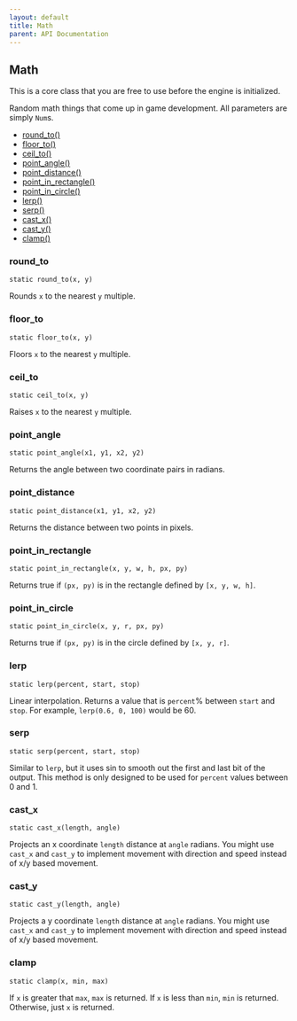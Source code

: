 ```yaml
---
layout: default
title: Math
parent: API Documentation
---
```


## Math
This is a core class that you are free to use before the engine is initialized.

Random math things that come up in game development. All parameters are simply `Num`s.

 + [round_to()](#round_to)
 + [floor_to()](#floor_to)
 + [ceil_to()](#ceil_to)
 + [point_angle()](#point_angle)
 + [point_distance()](#point_distance)
 + [point_in_rectangle()](#point_in_rectangle)
 + [point_in_circle()](#point_in_circle)
 + [lerp()](#lerp)
 + [serp()](#serp)
 + [cast_x()](#cast_x)
 + [cast_y()](#cast_y)
 + [clamp()](#clamp)

### round_to
`static round_to(x, y)`

Rounds `x` to the nearest `y` multiple.

### floor_to
`static floor_to(x, y)`

Floors `x` to the nearest `y` multiple.

### ceil_to
`static ceil_to(x, y)`

Raises `x` to the nearest `y` multiple.

### point_angle
`static point_angle(x1, y1, x2, y2)`

Returns the angle between two coordinate pairs in radians.

### point_distance
`static point_distance(x1, y1, x2, y2)`

Returns the distance between two points in pixels.

### point_in_rectangle
`static point_in_rectangle(x, y, w, h, px, py)`

Returns true if `(px, py)` is in the rectangle defined by `[x, y, w, h]`.

### point_in_circle
`static point_in_circle(x, y, r, px, py)`

Returns true if `(px, py)` is in the circle defined by `[x, y, r]`.

### lerp
`static lerp(percent, start, stop)`

Linear interpolation. Returns a value that is `percent`% between `start` and `stop`. For example,
`lerp(0.6, 0, 100)` would be 60.

### serp
`static serp(percent, start, stop)`

Similar to `lerp`, but it uses sin to smooth out the first and last bit of the output. This method
is only designed to be used for `percent` values between 0 and 1.

### cast_x
`static cast_x(length, angle)`

Projects an x coordinate `length` distance at `angle` radians. You might use `cast_x` and `cast_y`
to implement movement with direction and speed instead of x/y based movement.

### cast_y
`static cast_y(length, angle)`

Projects a y coordinate `length` distance at `angle` radians. You might use `cast_x` and `cast_y`
to implement movement with direction and speed instead of x/y based movement.

### clamp
`static clamp(x, min, max)`

If `x` is greater that `max`, `max` is returned. If `x` is less than `min`, `min` is returned. Otherwise, just
`x` is returned.
    
